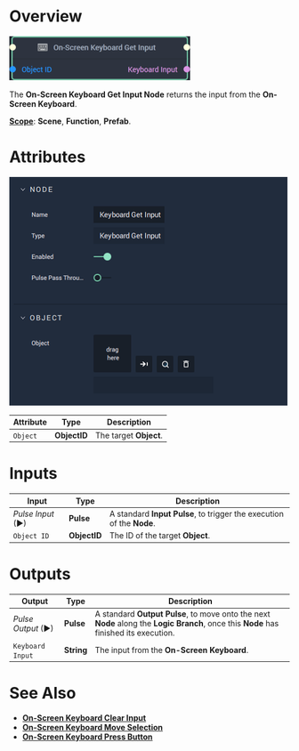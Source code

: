 # Overview

![The On-Screen Keyboard Get Input Node.](../../../.gitbook/assets/onscreenkeyboardgetinput20241.png)

The **On-Screen Keyboard Get Input Node** returns the input from the **On-Screen Keyboard**.

[**Scope**](../../overview.md#scopes): **Scene**, **Function**, **Prefab**.

# Attributes

![The On-Screen Keyboard Get Input Node Attributes.](../../../.gitbook/assets/node-onscreen-keyboard-get-input-attr.png)

|Attribute|Type|Description|
|---|---|---|
|`Object`|**ObjectID**|The target **Object**.|

# Inputs

|Input|Type|Description|
|---|---|---|
|*Pulse Input* (►)|**Pulse**|A standard **Input Pulse**, to trigger the execution of the **Node**.|
|`Object ID`|**ObjectID**|The ID of the target **Object**.|

# Outputs

|Output|Type|Description|
|---|---|---|
|*Pulse Output* (►)|**Pulse**|A standard **Output Pulse**, to move onto the next **Node** along the **Logic Branch**, once this **Node** has finished its execution.|
|`Keyboard Input`|**String**|The input from the **On-Screen Keyboard**.|

# See Also

* [**On-Screen Keyboard Clear Input**](onscreenkeyboardclearinput.md)
* [**On-Screen Keyboard Move Selection**](onscreenkeyboardmoveselection.md)
* [**On-Screen Keyboard Press Button**](onscreenkeyboardpressbutton.md)


